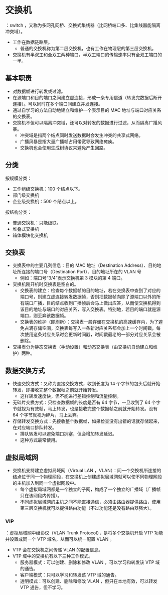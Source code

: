 # 交换机

：switch ，又称为多网孔网桥、交换式集线器（比网桥端口多、比集线器能隔离冲突域）。
- 工作在数据链路层。
  - 普通的交换机称为第二层交换机，也有工作在物理层的第三层交换机。
- 交换机有半双工和全双工两种端口，半双工端口的传输速率只有全双工端口的一半。

## 基本职责

- 对数据帧进行转发或过滤。
- 在源端口和目的端口之间建立虚连接，形成一条专用信道（转发完数据后断开连接）。可以同时在多个端口间建立并发连接。
- 通过自学习的方法自动地建立和维护一个表示目的 MAC 地址与端口对应关系的交换表。
- 交换机不但可以隔离冲突域，还可以对转发的数据进行过滤，从而隔离广播风暴。
  - 冲突域是指两个结点同时发送数据时会发生冲突的共享式网络。
  - 广播风暴是指大量广播帧占用带宽导致网络瘫痪。
  - 交换机也会使用生成树协议来避免产生回路。

## 分类

按规模分类：
- 工作组级交换机：100 个结点以下。
- 部门级交换机
- 企业级交换机：500 个结点以上。

按结构分类：
- 普通交换机：只能级联。
- 堆叠式交换机
- 箱体模块化交换机

## 交换表

- 交换表中的主要几列信息：目的 MAC 地址（Destination Address）、目的地址所连接的端口号（Destination Port）、目的地址所在的 VLAN 号
  - 例如：端口号“3/4”表示交换机第 3 模块的第 4 端口。
- 交换机刚开机时交换表是空白的。
  - 交换表的建立：检查每个数据帧的目的地址，若在交换表中查到了对应的端口号，则建立虚连接转发数据帧，否则把数据帧向除了源端口以外的所有端口广播，目的结点收到广播帧后会马上做出应答，从而使交换机得到该目的地址与端口的对应关系，写入交换表。特别地，若目的端口就是源端口，则丢弃该数据帧。
  - 交换表的维护（即刷新）：交换表一般存储在交换机的高速缓存内，为了避免占满存储空间，交换表每写入一条新对应关系都会加上一个时间戳，每次使用这条对应关系时会更新时间戳，时间戳最老的一部分对应关系会被删除。
- 交换表分为静态交换表（手动设置）和动态交换表（由交换机自动建立和维护）两种。

## 数据交换方式

- 快速交换方式：又称为直接交换方式，收到长度为 14 个字节的包头后就开始转发，即接收完整个数据帧之前就开始转发。
  - 这样转发速度快，但不能进行差错控制和流量控制。
- 无碎片交换方式：只检查数据帧的长度是否有 64 字节，一旦收到了 64 个字节就视为有效帧，马上转发，也是接收完整个数据帧之前就开始转发。没有 64 个字节就视为碎片，马上丢弃。
- 存储转发交换方式：先接收整个数据帧，如果检查没有出错的话就存储起来，在对应端口排队转发。
  - 排队转发可以避免端口拥塞，但会增加转发延迟。
  - 这种方式最常使用。

## 虚拟局域网

- 交换机支持建立虚拟局域网（Virtual LAN ，VLAN）：同一个交换机所连接的结点位于同一个物理网段，在交换机上创建虚拟局域网就可以使不同物理网段的主机加入到同一个虚拟网段中。
  - 每个虚拟局域网都是一个独立的子网，构成了一个独立的广播域（广播帧只在该网段内传播）。
  - 不同虚拟局域网的主机之间不能直接通信，必须由路由器提供路由，使用第三层交换机就可以提供路由功能（不过功能还是没有路由器强大）。

### VIP

：虚拟局域网中继协议（VLAN Trunk Protocol），是将多个交换机开启 VTP 功能并设置成同一个 VTP 域名，从而可以统一配置 VLAN 。
- VTP 会在交换机之间传递 VLAN 的配置信息。
- VTP 域中的交换机有以下三种工作模式。
  - 服务器模式：可以创建、删除和修改 VLAN ，可以学习和转发该 VTP 域的通告。
  - 客户端模式：只可以学习和转发该 VTP 域的通告。
  - 透明模式：可以创建、删除和修改 VLAN ，但只在本地有效，可以转发 VTP 通告，但不学习。

